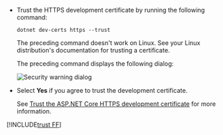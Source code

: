 * Trust the HTTPS development certificate by running the following command:

  ```dotnetcli
  dotnet dev-certs https --trust
  ```
  
  The preceding command doesn't work on Linux. See your Linux distribution's documentation for trusting a certificate.

  The preceding command displays the following dialog:

  ![Security warning dialog](~/getting-started/_static/cert.png)

* Select **Yes** if you agree to trust the development certificate.

  See [Trust the ASP.NET Core HTTPS development certificate](xref:security/enforcing-ssl#trust-the-aspnet-core-https-development-certificate-on-windows-and-macos) for more information.
  
[!INCLUDE[trust FF](~/includes/trust-ff.md)]